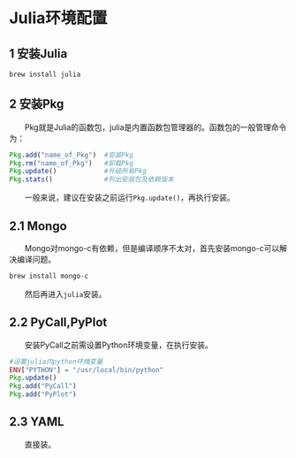 # Julia环境配置
## 1 安装Julia

```sh
brew install julia 
```

## 2 安装Pkg
　　Pkg就是Julia的函数包，julia是内置函数包管理器的。函数包的一般管理命令为：

```julia
Pkg.add("name_of_Pkg")	#安装Pkg
Pkg.rm("name_of_Pkg")	#卸载Pkg
Pkg.update()			#升级所有Pkg
Pkg.stats()				#列出安装包及依赖版本
```
　　一般来说，建议在安装之前运行`Pkg.update()`，再执行安装。
## 2.1 Mongo
　　Mongo对mongo-c有依赖，但是编译顺序不太对，首先安装mongo-c可以解决编译问题。

```sh
brew install mongo-c
```
　　然后再进入`julia`安装。
## 2.2 PyCall,PyPlot
　　安装PyCall之前需设置Python环境变量，在执行安装。

```julia
#设置julia内python环境变量
ENV["PYTHON"] = "/usr/local/bin/python"
Pkg.update()
Pkg.add("PyCall")
Pkg.add("PyPlot")
```
## 2.3 YAML
　　直接装。